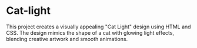 # Cat-light
This project creates a visually appealing "Cat Light" design using HTML and CSS. The design mimics the shape of a cat with glowing light effects, blending creative artwork and smooth animations.
